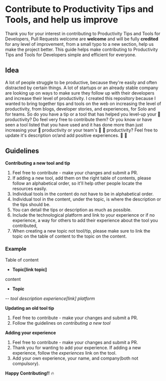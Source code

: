 
# Contribute to Productivity Tips and Tools, and help us improve

Thank you for your interest in contributing to Productivity Tips and Tools for Developers, Pull Requests welcome  are **welcome** and will be fully **credited** for any level of improvement, from a small typo to a new section, help us make the project better.
This guide helps make contributing to Productivity Tips and Tools for Developers simple and efficient for everyone.

## Idea

A lot of people struggle to be productive, because they're easily and often distracted by certain things. A lot of startups or an already stable company are looking up on ways to make sure they follow up with their developers and increase their level of productivity. I created this repository because I wanted to bring together tips and tools on the web on increasing the level of productivity, from blogs, developer stories, and experiences, for Solo and for teams. So do you have a tip or a tool that has helped you level-up your :muscle: productivity? Do feel very free to contribute them? Or you know or have seen a tool listed that you have used and it has done more than just increasing your :runner: productivity or your team's :two_men_holding_hands: :two_women_holding_hands: productivity? Feel free to update it's description or/and add positive experiences. :rocket: :rocket:

## Guidelines

**Contributing a new tool and tip**

1. Feel free to contribute - make your changes and submit a PR.
2. If adding a new tool, add them on the right table of contents, please follow an alphabetical order, so it'll help other people locate the resources easily.
3. Individual tools in the content do not have to be in alphabetical order.
4. Individual tool in the content, under the topic, is where the description or the tips should be.
5. You can detail the tips or description as much as possible.
6. Include the technological platform and link to your experience or if no experience, a way for others to add their experience about  the tool you contributed, 
4. When creating a new topic not tool/tip, please make sure to link the topic on the table of content to the topic on the content.

### Example

Table of content 
 - **Topic[link topic]**

 content
 - **Topic**

 -- *tool*
 *description*
 *experience[link]*
 *platform*


**Updating an old tool tip**
1. Feel free to contribute - make your changes and submit a PR.
2. Follow the guidelines on *contributing a new tool*

**Adding your experience**
1. Feel free to contribute - make your changes and submit a PR.
2. Thank you for wanting to add your experience. If adding a new experience, follow the *experiences* link on the tool.
3. Add your own experience, your name, and company(both not compulsory).

**Happy Contributing!!** :fire:
